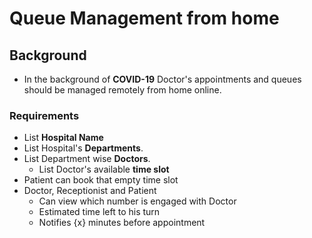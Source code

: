 #   Queue Management from home

## Background
*   In the background of **COVID-19** Doctor's appointments and queues should be managed remotely from home online.

### Requirements
*   List **Hospital Name**
*   List Hospital's **Departments**.
*   List Department wise **Doctors**.
    *   List Doctor's available **time slot**
*   Patient can book that empty time slot
*   Doctor, Receptionist and Patient
    *   Can view which number is engaged with Doctor
    *   Estimated time left to his turn
    *   Notifies {x} minutes before appointment
